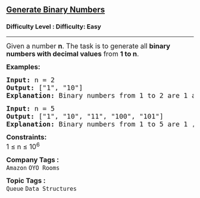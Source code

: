 <h2><a href="https://www.geeksforgeeks.org/problems/generate-binary-numbers-1587115620/1?page=1&company=Amazon&status=unsolved,attempted&sortBy=accuracy">Generate Binary Numbers</a></h2><h3>Difficulty Level : Difficulty: Easy</h3><hr><div class="problems_problem_content__Xm_eO"><p><span style="font-size: 18px;">Given a number <strong>n</strong>. The task is to generate all <strong>binary numbers with decimal values</strong> from <strong>1 to n</strong>.</span></p>
<p><strong><span style="font-size: 18px;">Examples:</span></strong></p>
<pre><strong><span style="font-size: 18px;">Input: </span></strong><span style="font-size: 18px;">n = 2
<strong>Output: </strong>["1", "10"]<strong>
Explanation: </strong>Binary numbers from 1 to 2 are 1 and 10.</span>
</pre>
<pre><strong><span style="font-size: 18px;">Input: </span></strong><span style="font-size: 18px;">n = 5
<strong>Output: </strong>["1", "10", "11", "100", "101"]<strong>
Explanation: </strong>Binary numbers from 1 to 5 are 1 , 10 , 11 , 100 and 101.</span></pre>
<p><span style="font-size: 18px;"><strong>Constraints:</strong></span><br><span style="font-size: 18px;">1 ≤ n ≤ 10<sup>6</sup></span></p></div><p><span style=font-size:18px><strong>Company Tags : </strong><br><code>Amazon</code>&nbsp;<code>OYO Rooms</code>&nbsp;<br><p><span style=font-size:18px><strong>Topic Tags : </strong><br><code>Queue</code>&nbsp;<code>Data Structures</code>&nbsp;